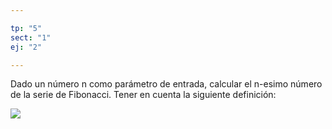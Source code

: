 ```yaml
---

tp: "5"
sect: "1"
ej: "2"

---
```


Dado un número n como parámetro de entrada, calcular el n-esimo número de la serie de Fibonacci. Tener en cuenta la siguiente definición:

![](/img/5.1.2.png)